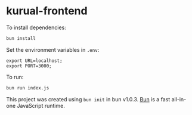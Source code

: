 # kurual-frontend

To install dependencies:

```bash
bun install
```

Set the environment variables in `.env`:
```
export URL=localhost;
export PORT=3000;
```

To run:

```bash
bun run index.js
```



This project was created using `bun init` in bun v1.0.3. [Bun](https://bun.sh) is a fast all-in-one JavaScript runtime.
